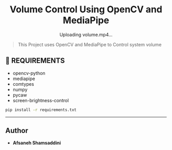 <div align="center">
  <h1> Volume Control Using OpenCV and MediaPipe</h1>

Uploading volume.mp4…


  
 </div>

> This Project uses OpenCV and MediaPipe to Control system volume 

## 💾 REQUIREMENTS
+ opencv-python
+ mediapipe
+ comtypes
+ numpy
+ pycaw
+ screen-brightness-control

```bash
pip install -r requirements.txt
```
***
## Author
* **Afsaneh Shamsaddini**
